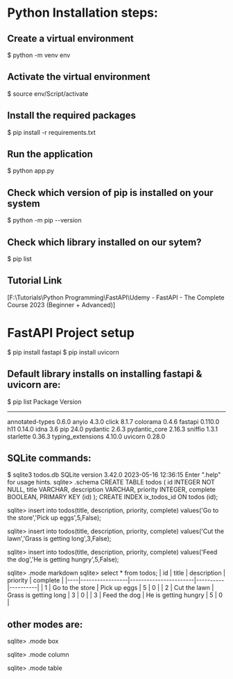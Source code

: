 # Python Installation steps:

## Create a virtual environment
$ python -m venv env

## Activate the virtual environment
$ source env/Script/activate

## Install the required packages
$ pip install -r requirements.txt

## Run the application
$ python app.py

## Check which version of pip is installed on your system
$ python -m pip --version

## Check which library installed on our sytem?
$ pip list


## Tutorial Link 
[F:\Tutorials\Python Programming\FastAPI\Udemy - FastAPI - The Complete Course 2023 (Beginner + Advanced)]

# FastAPI Project setup
$ pip install fastapi
$ pip install uvicorn


Default library installs on installing fastapi & uvicorn are:
-----------------------------------------------------------
$ pip list
Package           Version
----------------- -------
annotated-types   0.6.0
anyio             4.3.0
click             8.1.7
colorama          0.4.6
fastapi           0.110.0
h11               0.14.0
idna              3.6
pip               24.0
pydantic          2.6.3
pydantic_core     2.16.3
sniffio           1.3.1
starlette         0.36.3
typing_extensions 4.10.0
uvicorn           0.28.0


## SQLite commands:

$ sqlite3 todos.db
SQLite version 3.42.0 2023-05-16 12:36:15
Enter ".help" for usage hints.
sqlite> .schema
CREATE TABLE todos (
        id INTEGER NOT NULL,
        title VARCHAR,
        description VARCHAR,
        priority INTEGER,
        complete BOOLEAN,
        PRIMARY KEY (id)
);
CREATE INDEX ix_todos_id ON todos (id);

sqlite> insert into todos(title, description, priority, complete) values('Go to the store','Pick up eggs',5,False);

sqlite> insert into todos(title, description, priority, complete) values('Cut the lawn','Grass is getting long',3,False); 

sqlite> insert into todos(title, description, priority, complete) values('Feed the dog','He is getting hungry',5,False); 


sqlite> .mode markdown
sqlite> select * from todos;
| id |      title      |      description      | priority | complete |
|----|-----------------|-----------------------|----------|----------|
| 1  | Go to the store | Pick up eggs          | 5        | 0        |
| 2  | Cut the lawn    | Grass is getting long | 3        | 0        |
| 3  | Feed the dog    | He is getting hungry  | 5        | 0        |

## other modes are:
sqlite> .mode box

sqlite> .mode column

sqlite> .mode table
